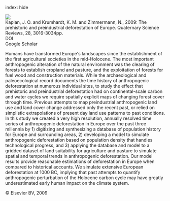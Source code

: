 index: hide

<div class="Citation">
    <div class="Citation-thumb CitationThumb-linked"  data-href="https://doi.org/10.1016/j.quascirev.2009.09.028">
      <img src="https://static.claimspace.cloud/climate-study-static/refs/thumbs/10/Kaplan_et_al_2009-thumb.png" />
    </div>

  <div class="Citation-body">
    <div class="Citation-text">Kaplan, J. O. and Krumhardt, K. M. and Zimmermann, N., 2009: The prehistoric and preindustrial deforestation of Europe. <span class="Article-journal">Quaternary Science Reviews, </span><span class="Article-volume">28, </span>3016-3034pp.</div>
    <div class="Citation-links">
      <div class="CitationLink" data-href="https://doi.org/10.1016/j.quascirev.2009.09.028">
        <div class="CitationLink-icon CitationLink-Doi"></div>
        <div class="CitationLink-text">DOI</div>
      </div>
      <div class="CitationLink" data-href="https://scholar.google.com/scholar?q=10.1016/j.quascirev.2009.09.028">
        <div class="CitationLink-icon CitationLink-Scholar"></div>
        <div class="CitationLink-text">Google Scholar</div>
      </div>
    </div>
  </div>
</div>

Humans have transformed Europe's landscapes since the establishment of the first agricultural societies in the mid-Holocene. The most important anthropogenic alteration of the natural environment was the clearing of forests to establish cropland and pasture, and the exploitation of forests for fuel wood and construction materials. While the archaeological and paleoecological record documents the time history of anthropogenic deforestation at numerous individual sites, to study the effect that prehistoric and preindustrial deforestation had on continental-scale carbon and water cycles we require spatially explicit maps of changing forest cover through time. Previous attempts to map preindustrial anthropogenic land use and land cover change addressed only the recent past, or relied on simplistic extrapolations of present day land use patterns to past conditions. In this study we created a very high resolution, annually resolved time series of anthropogenic deforestation in Europe over the past three millennia by 1) digitizing and synthesizing a database of population history for Europe and surrounding areas, 2) developing a model to simulate anthropogenic deforestation based on population density that handles technological progress, and 3) applying the database and model to a gridded dataset of land suitability for agriculture and pasture to simulate spatial and temporal trends in anthropogenic deforestation. Our model results provide reasonable estimations of deforestation in Europe when compared to historical accounts. We simulate extensive European deforestation at 1000 BC, implying that past attempts to quantify anthropogenic perturbation of the Holocene carbon cycle may have greatly underestimated early human impact on the climate system.

<div class="Citation-copy">
&copy; Elsevier BV, 2009
</div>